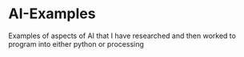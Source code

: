 # AI-Examples
Examples of aspects of AI that I have researched and then worked to program into either python or processing

